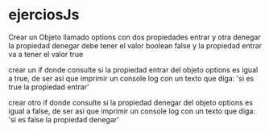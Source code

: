 # ejerciosJs


Crear un Objeto llamado  options con dos propiedades entrar y otra denegar
la propiedad denegar debe tener el valor boolean false y la propiedad entrar va a tener el valor true

crear un if donde consulte si la propiedad entrar del objeto options es igual a true,  de ser asi que imprimir un console log con 
un texto que diga: 'si es true la propiedad entrar'


crear otro if donde consulte si la propiedad denegar del objeto options es igual a false,  de ser asi que imprimir un console log con 
un texto que diga: 'si es false la propiedad denegar'
